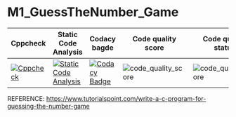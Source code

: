 # M1_GuessTheNumber_Game

| **Cppcheck** | **Static Code Analysis**                                              | **Codacy bagde** | **Code quality score** |**Code quality status** |  
|--------------|-----------------------------------------------------------------------|------------------|------------------------|--------------------------|
|  [![Cppcheck](https://github.com/SudhanKrishnasamy/M1_GuessTheNumber_Game/actions/workflows/c-cpp.yml/badge.svg)](https://github.com/SudhanKrishnasamy/M1_GuessTheNumber_Game/actions/workflows/c-cpp.yml)    | [![Static Code Analysis](https://github.com/SudhanKrishnasamy/M1_GuessTheNumber_Game/actions/workflows/static.yml/badge.svg)](https://github.com/SudhanKrishnasamy/M1_GuessTheNumber_Game/actions/workflows/static.yml) | [![Codacy Badge](https://app.codacy.com/project/badge/Grade/baba9c0cee5f417d8bf752a10addb430)](https://www.codacy.com/gh/SudhanKrishnasamy/M1_GuessTheNumber_Game/dashboard?utm_source=github.com&amp;utm_medium=referral&amp;utm_content=SudhanKrishnasamy/M1_GuessTheNumber_Game&amp;utm_campaign=Badge_Grade)| ![code_quality_score](https://api.codiga.io/project/30964/score/svg) |![code_quality_score](https://api.codiga.io/project/30964/status/svg) |













REFERENCE: https://www.tutorialspoint.com/write-a-c-program-for-guessing-the-number-game
